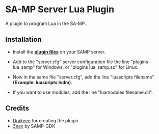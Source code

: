 # SA-MP Server Lua Plugin

A plugin to program Lua in the SA-MP.

## Installation

- Install the **[plugin files](https://github.com/FlexodBR/samp-server-lua/releases)** on your SAMP server.

- Add to the "server.cfg" server configuration file the line "plugins lua_samp" for Windows, or "plugins lua_samp.so" for Linux.

- Now in the same file "server.cfg", add the line "luascripts filename" **(Example: luascripts lvdm)**.

- If you want to use modules, add the line "luamodules filename.dll".

## Credits

- [Drakeee](https://github.com/drakeee/samp-plugin-lua) for creating the plugin
- [Zeex](https://github.com/Zeex/sampgdk) by SAMP-GDK
